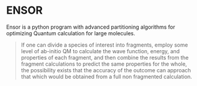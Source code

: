 # ENSOR

Ensor is a python program with advanced partitioning algorithms for optimizing Quantum calculation for large molecules.
> If one can divide a species of interest into fragments, employ some level of ab-initio QM to calculate the wave function, energy, and properties of each fragment, and then combine the results from the fragment calculations to predict the same properties for the whole, the possibility exists that the accuracy of the outcome can approach that which would be obtained from a full non fragmented calculation.
